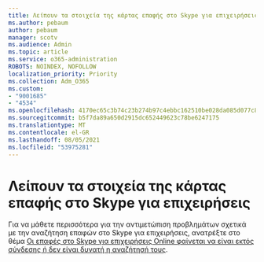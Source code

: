 ```yaml
---
title: Λείπουν τα στοιχεία της κάρτας επαφής στο Skype για επιχειρήσεις
ms.author: pebaum
author: pebaum
manager: scotv
ms.audience: Admin
ms.topic: article
ms.service: o365-administration
ROBOTS: NOINDEX, NOFOLLOW
localization_priority: Priority
ms.collection: Adm_O365
ms.custom:
- "9001685"
- "4534"
ms.openlocfilehash: 4170ec65c3b74c23b274b97c4ebbc162510be028da085d077c8bc69d5c6ba227
ms.sourcegitcommit: b5f7da89a650d2915dc652449623c78be6247175
ms.translationtype: MT
ms.contentlocale: el-GR
ms.lasthandoff: 08/05/2021
ms.locfileid: "53975281"
---
```

# <a name="missing-contact-card-information-in-skype-for-business"></a>Λείπουν τα στοιχεία της κάρτας επαφής στο Skype για επιχειρήσεις

Για να μάθετε περισσότερα για την αντιμετώπιση προβλημάτων σχετικά με την αναζήτηση επαφών στο Skype για επιχειρήσεις, ανατρέξτε στο θέμα [Οι επαφές στο Skype για επιχειρήσεις Online φαίνεται να είναι εκτός σύνδεσης ή δεν είναι δυνατή η αναζήτησή τους](https://docs.microsoft.com/skypeforbusiness/troubleshoot/online-contacts/contacts-offline-not-searchable).
